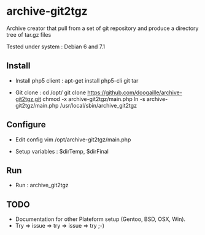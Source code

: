 archive-git2tgz
===============

Archive creator that pull from a set of git repository and produce a directory tree of tar.gz files

Tested under system : Debian 6 and 7.1

Install
---------

* Install php5 client :
 apt-get install php5-cli git tar

* Git clone :
 cd /opt/
 git clone https://github.com/doogaille/archive-git2tgz.git
 chmod -x archive-git2tgz/main.php
 ln -s archive-git2tgz/main.php /usr/local/sbin/archive_git2tgz

Configure
---------

* Edit config
 vim /opt/archive-git2tgz/main.php

 * Setup variables : $dirTemp, $dirFinal

Run
----------

 * Run :
 archive_git2tgz


TODO
---------

* Documentation for other Plateform setup (Gentoo, BSD, OSX, Win).
* Try => issue => try => issue => try ;-)
